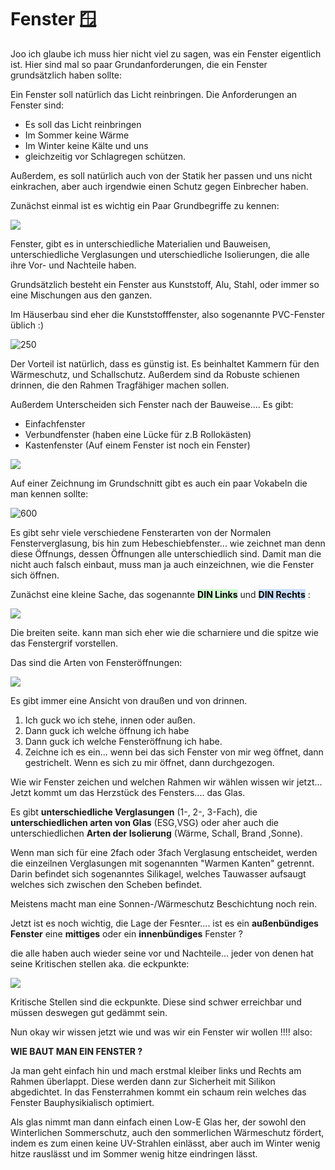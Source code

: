 # Fenster 🪟

Joo ich glaube ich muss hier nicht viel zu sagen, was ein Fenster eigentlich ist. Hier sind mal so paar Grundanforderungen, die ein Fenster grundsätzlich haben sollte:

Ein Fenster soll natürlich das Licht reinbringen. 
Die Anforderungen an Fenster sind: 
- Es soll das Licht reinbringen
- Im Sommer keine Wärme
- Im Winter keine Kälte und uns 
- gleichzeitig vor Schlagregen schützen. 

Außerdem, es soll natürlich auch von der Statik her passen und uns nicht einkrachen, aber auch irgendwie einen Schutz gegen Einbrecher haben.

Zunächst einmal ist es wichtig ein Paar Grundbegriffe zu kennen:

![](Bilder/Baukonstruktionslehre/210817_fenster_aufbau-19.jpg)

Fenster, gibt es in unterschiedliche Materialien und Bauweisen, unterschiedliche Verglasungen und uterschiedliche Isolierungen, die alle ihre Vor- und Nachteile haben.

Grundsätzlich besteht ein Fenster aus Kunststoff, Alu, Stahl, oder immer so eine Mischungen aus den ganzen.

Im Häuserbau sind eher die Kunststofffenster, also sogenannte PVC-Fenster üblich :)

![250](Bilder/Baukonstruktionslehre/IMG_EACD297CC7E0-1.jpeg) 

Der Vorteil ist natürlich, dass es günstig ist. Es beinhaltet Kammern für den Wärmeschutz, und Schallschutz. Außerdem sind da Robuste schienen drinnen, die den Rahmen Tragfähiger machen sollen.

Außerdem Unterscheiden sich Fenster nach der Bauweise.... Es gibt:

- Einfachfenster
- Verbundfenster (haben eine Lücke für z.B Rollokästen)
- Kastenfenster (Auf einem Fenster ist noch ein Fenster)

![](Bilder/Baukonstruktionslehre/IMG_E34FA497CCC0-1.jpeg)

Auf einer Zeichnung im Grundschnitt gibt es auch ein paar Vokabeln die man kennen sollte:

![600](Bilder/Baukonstruktionslehre/IMG_2600AB606DFD-1.jpeg)

Es gibt sehr viele verschiedene Fensterarten von der Normalen Fensterverglasung, bis hin zum Hebeschiebfenster... wie zeichnet man denn diese Öffnungs, dessen Öffnungen alle unterschiedlich sind. Damit man die nicht auch falsch einbaut, muss man ja auch einzeichnen, wie die Fenster sich öffnen. 

Zunächst eine kleine Sache, das sogenannte <mark style="background: #BBFABBA6;">**DIN Links**</mark> und <mark style="background: #ADCCFFA6;">**DIN Rechts**</mark> :

![](Bilder/Baukonstruktionslehre/IMG_AEB7A5846BD0-1.jpeg)

Die breiten seite. kann man sich eher wie die scharniere und die spitze wie das Fenstergrif vorstellen.

Das sind die Arten von Fensteröffnungen: 

![](Bilder/Baukonstruktionslehre/IMG_974D3E3D9817-1.jpeg)

Es gibt immer eine Ansicht von draußen und von drinnen.

1. Ich guck wo ich stehe, innen oder außen.
2. Dann guck ich welche öffnung ich habe 
3. Dann guck ich welche Fensteröffnung ich habe.
4. Zeichne ich es ein... wenn bei das sich Fenster von mir weg öffnet, dann gestrichelt. Wenn es sich zu mir öffnet, dann durchgezogen.

Wie wir Fenster zeichen und welchen Rahmen wir wählen wissen wir jetzt... Jetzt kommt um das Herzstück des Fensters.... das Glas. 

Es gibt **unterschiedliche Verglasungen** (1-, 2-, 3-Fach), die **unterschiedlichen arten von Glas** (ESG,VSG) oder aher auch die unterschiedlichen **Arten der Isolierung** (Wärme, Schall, Brand ,Sonne).

Wenn man sich für eine 2fach oder 3fach Verglasung entscheidet, werden die einzeilnen Verglasungen mit sogenannten "Warmen Kanten" getrennt. Darin befindet sich sogenanntes Silikagel, welches Tauwasser aufsaugt welches sich zwischen den Scheben befindet.

Meistens macht man eine Sonnen-/Wärmeschutz Beschichtung noch rein.

Jetzt ist es noch wichtig, die Lage der Fesnter.... ist es ein **außenbündiges Fenster** eine **mittiges** oder ein **innenbündiges** Fenster ?

die alle haben auch wieder seine vor und Nachteile... jeder von denen hat seine Kritischen stellen aka. die eckpunkte: 

![](Bilder/Baukonstruktionslehre/IMG_9EE8021905B1-1.jpeg)

Kritische Stellen sind die eckpunkte. Diese sind schwer erreichbar und müssen deswegen gut gedämmt sein.


Nun okay wir wissen jetzt wie und was wir ein Fenster wir wollen !!!! also:

**WIE BAUT MAN EIN FENSTER ?**

Ja man geht einfach hin und mach erstmal kleiber links und Rechts am Rahmen überlappt. Diese werden dann zur Sicherheit mit Silikon abgedichtet. In das Fensterrahmen kommt ein schaum rein welches das Fenster Bauphysikialisch optimiert.

Als glas nimmt man dann einfach einen Low-E Glas her, der sowohl den Winterlichen Sommerschutz, auch den sommerlichen Wärmeschutz fördert, indem es zum einen keine UV-Strahlen einlässt, aber auch im Winter wenig hitze rauslässt und im Sommer wenig hitze eindringen lässt.


